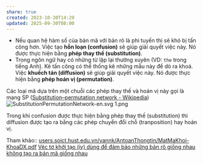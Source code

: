 ```yaml
---
share: true
created: 2023-10-30T14:29
updated: 2025-09-30T08:00
---
```

- Nếu quan hệ hàm số của bản mã với bản rõ là phi tuyến thì sẽ khó bị tấn công hơn. Việc tạo **hỗn loạn (confusion)** sẽ giúp giải quyết việc này. Nó được thực hiện bằng **phép thay thế (substitution)**.
- Trong ngôn ngữ hay có những từ lặp lại thường xuyên (VD: `the` trong tiếng Anh). Kẻ tấn công có thể thống kê những mẫu này để dò ra khoá. Việc **khuếch tán (diffusion)** sẽ giúp giải quyết việc này. Nó được thực hiện bằng **phép hoán vị (permutation)**.

Các loại mã dựa trên một chuỗi các phép thay thế và hoán vị này gọi là mạng SP ([Substitution–permutation network - Wikipedia](https://en.wikipedia.org/wiki/Substitution–permutation_network))
![SubstitutionPermutationNetwork-en.svg 1.png](../../attachments/SubstitutionPermutationNetwork-en.svg%201.png)

Trong khi confusion được thực hiện bằng phép thay thế (substitution) thì diffusion được tạo ra bằng các phép chuyển đổi chỗ (tranposition) hay hoán vị.

Tham khảo:: [users.soict.hust.edu.vn/vannk/AntoanThongtin/MatMaKhoi-KhoaDX.pdf](https://users.soict.hust.edu.vn/vannk/AntoanThongtin/MatMaKhoi-KhoaDX.pdf)
[Véc tơ khởi tạo (iv) dùng để đảm bảo những bản rõ giống nhau không tạo ra bản mã giống nhau](./V%C3%A9c%20t%C6%A1%20kh%E1%BB%9Fi%20t%E1%BA%A1o%20(iv)%20d%C3%B9ng%20%C4%91%E1%BB%83%20%C4%91%E1%BA%A3m%20b%E1%BA%A3o%20nh%E1%BB%AFng%20b%E1%BA%A3n%20r%C3%B5%20gi%E1%BB%91ng%20nhau%20kh%C3%B4ng%20t%E1%BA%A1o%20ra%20b%E1%BA%A3n%20m%C3%A3%20gi%E1%BB%91ng%20nhau.md)